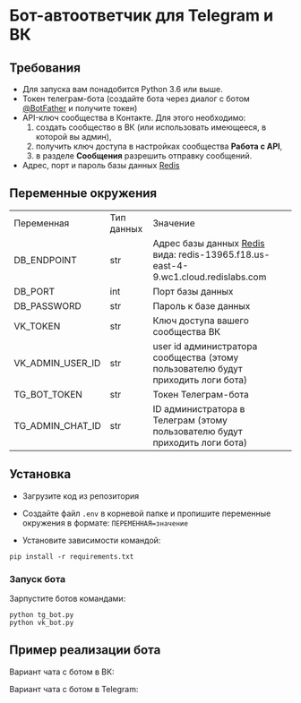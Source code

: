 # Бот-автоответчик для Telegram и ВК



## Требования

- Для запуска вам понадобится Python 3.6 или выше.
- Токен телеграм-бота (создайте бота через диалог с ботом 
[@BotFather](https://telegram.me/BotFather) и получите токен) 
- API-ключ сообщества в Контакте. Для этого необходимо:
  1. создать сообщество в ВК
(или использовать имеющееся, в которой вы админ), 
  2. получить ключ доступа в 
настройках сообщества **Работа с API**,
  3. в разделе **Сообщения** разрешить отправку сообщений.
- Адрес, порт и пароль базы данных [Redis](https://redislabs.com/)


## Переменные окружения

<table>
<tr>
<td>Переменная</td>
<td>Тип данных</td>
<td>Значение</td>
</tr>
<tr>
<td>DB_ENDPOINT</td>
<td>str</td>
<td>Адрес базы данных <a href="https://redislabs.com/">Redis</a> вида: redis-13965.f18.us-east-4-9.wc1.cloud.redislabs.com</td>
</tr>
<tr>
<td>DB_PORT</td>
<td>int</td>
<td>Порт базы данных</td>
</tr>
<tr>
<td>DB_PASSWORD</td>
<td>str</td>
<td>Пароль к базе данных</td>
</tr>
<tr>
<td>VK_TOKEN</td>
<td>str</td>
<td>Ключ доступа вашего сообщества ВК</td>
</tr>
<tr>
<td>VK_ADMIN_USER_ID</td>
<td>str</td>
<td>user id администратора сообщества (этому пользователю будут приходить логи бота)</td>
</tr>
<tr>
<td>TG_BOT_TOKEN</td>
<td>str</td>
<td>Токен Телеграм-бота</td>
</tr>
<tr>
<td>TG_ADMIN_CHAT_ID</td>
<td>str</td>
<td>ID администратора в Телеграм (этому пользователю будут приходить логи бота)</td>
</tr>
</table>


## Установка

- Загрузите код из репозитория
- Создайте файл `.env` в корневой папке и пропишите переменные окружения 
в формате: `ПЕРЕМЕННАЯ=значение`

- Установите зависимости командой:
```shell
pip install -r requirements.txt
```


### Запуск бота

Зарпустите ботов командами:
```commandline
python tg_bot.py
python vk_bot.py
```

## Пример реализации бота
 
Вариант чата с ботом в ВК: 

Вариант чата с ботом в Telegram: 
